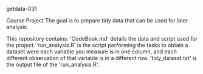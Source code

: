 getdata-031

Course Project
The goal is to prepare tidy data that can be used for later analysis. 

This repository contains:
'CodeBook.md' details the data and script used for the project.
'run_analysis.R' is the script performing the tasks to obtain a dataset were each variable you measure is in one column, and each different observation of that variable is in a different row.
'tidy_dataset.txt' is the output file of the 'run_analysis.R'.